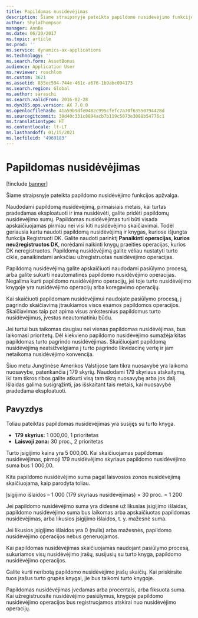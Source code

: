 ```yaml
---
title: Papildomas nusidėvėjimas
description: Šiame straipsnyje pateikta papildomo nusidėvėjimo funkcijos apžvalga.
author: ShylaThompson
manager: AnnBe
ms.date: 06/20/2017
ms.topic: article
ms.prod: ''
ms.service: dynamics-ax-applications
ms.technology: ''
ms.search.form: AssetBonus
audience: Application User
ms.reviewer: roschlom
ms.custom: 3621
ms.assetid: 835ec594-744e-461c-a676-1b9abc094173
ms.search.region: Global
ms.author: saraschi
ms.search.validFrom: 2016-02-28
ms.dyn365.ops.version: AX 7.0.0
ms.openlocfilehash: 41a59b9dfe0482c995cfefc7a70f63550794428d
ms.sourcegitcommit: 38d40c331c8894acb7b119c5073e3088b54776c1
ms.translationtype: HT
ms.contentlocale: lt-LT
ms.lasthandoff: 01/15/2021
ms.locfileid: "4969183"
---
```

# <a name="bonus-depreciation"></a>Papildomas nusidėvėjimas

[!include [banner](../includes/banner.md)]

Šiame straipsnyje pateikta papildomo nusidėvėjimo funkcijos apžvalga.

Naudodami papildomą nusidėvėjimą, pirmaisiais metais, kai turtas pradedamas eksploatuoti ir ima nusidėvėti, galite pridėti papildomų nusidėvėjimo sumų. Papildomas nusidėvėjimas turi būti visada apskaičiuojamas pirmiau nei visi kiti nusidėvėjimo skaičiavimai. Todėl geriausia kartu naudoti papildomą nusidėvėjimą ir knygas, kuriose išjungta funkcija Registruoti DK. Galite naudoti parinktį **Panaikinti operacijas, kurios neužregistruotos DK**, norėdami naikinti knygų praeities operacijas, kurios DK neregistruotos. Papildomą nusidėvėjimą galite vėliau nustatyti turto cikle, panaikindami anksčiau užregistruotas nusidėvėjimo operacijas. 

Papildomą nusidėvėjimą galite apskaičiuoti naudodami pasiūlymo procesą, arba galite sukurti neautomatines papildomo nusidėvėjimo operacijas. Negalima kurti papildomo nusidėvėjimo operacijų, jei toje turto nusidėvėjimo knygoje yra nusidėvėjimo operacijų arba koregavimo operacijų.

Kai skaičiuoti papildomam nusidėvėjimui naudojate pasiūlymo procesą, į pagrindo skaičiavimą įtraukiamos visos esamos papildomos operacijos. Skaičiavimas taip pat apima visus ankstesnius papildomus turto nusidėvėjimus, įvestus neautomatiniu būdu. 

Jei turtui bus taikomas daugiau nei vienas papildomas nusidėvėjimas, bus laikomasi prioritetų. Dėl kiekvieno papildomo nusidėvėjimo sumažėja kitas papildomas turto pagrindo nusidėvėjimas. Skaičiuojant papildomą nusidėvėjimą neatsižvelgiama į turto pagrindo likvidacinę vertę ir jam netaikoma nusidėvėjimo konvencija. 

Šiuo metu Jungtinėse Amerikos Valstijose tam tikra nuosavybė yra laikoma nuosavybe, patenkančia į 179 skyrių. Naudodami 179 skyriaus atskaitymą, iki tam tikros ribos galite atkurti visą tam tikrą nuosavybę arba jos dalį. Išlaidas galima susigrąžinti, jas išskaitant tais metais, kai nuosavybė pradedama eksploatuoti.

## <a name="example"></a>Pavyzdys
Toliau pateiktas papildomas nusidėvėjimas yra susijęs su turto knyga.

-   **179 skyrius:** 1 000,00, 1 prioritetas
-   **Laisvoji zona:** 30 proc., 2 prioritetas

Turto įsigijimo kaina yra 5 000,00. Kai skaičiuojamas papildomas nusidėvėjimas, pirmoji 179 nusidėvėjimo skyriaus papildomo nusidėvėjimo suma bus 1 000,00. 

Kita papildomo nusidėvėjimo suma pagal laisvosios zonos nusidėvėjimą skaičiuojama, kaip parodyta toliau. 

Įsigijimo išlaidos – 1 000 (179 skyriaus nusidėvėjimas) × 30 proc. = 1 200 

Jei papildomo nusidėvėjimo suma yra didesnė už likusias įsigijimo išlaidas, papildomo nusidėvėjimo suma bus laikomas arba apskaičiuotas papildomas nusidėvėjimas, arba likusios įsigijimo išlaidos, t. y. mažesnė suma. 

Jei likusios įsigijimo išlaidos yra 0 (nulis) arba mažesnės, papildomo nusidėvėjimo operacijos nebus generuojamos. 

Kai papildomas nusidėvėjimas skaičiuojamas naudojant pasiūlymo procesą, sukuriamos visų nusidėvėjimo įrašų, susijusių su turto knyga, papildomo nusidėvėjimo operacijos. 

Galite kurti neribotą papildomo nusidėvėjimo įrašų skaičių. Kai priskirsite tuos įrašus turto grupės knygai, jie bus taikomi turto knygoje. 

Papildomas nusidėvėjimas įvedamas arba procentais, arba fiksuota suma. Kai užregistruosite nusidėvėjimo pasiūlymus, knygoje papildomo nusidėvėjimo operacijos bus registruojamos atskirai nuo nusidėvėjimo operacijų.



